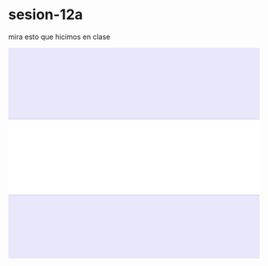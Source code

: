 # sesion-12a

mira esto que hicimos en clase

![bandera mora crema](./archivos/banderaExtranaMoraCrema.png)
